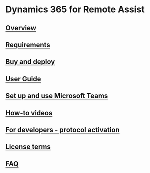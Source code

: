 # Dynamics 365 for Remote Assist
## [Overview](index.md)
## [Requirements](requirements.md)
## [Buy and deploy](../licensing/buy-and-deploy.md)
## [User Guide](user-guide.md)
## [Set up and use Microsoft Teams](use-microsoft-teams-with-remote-assist.md)
## [How-to videos](https://go.microsoft.com/fwlink/p/?linkid=2021485)
## [For developers - protocol activation](protocol-activation.md)
## [License terms](../legal/remote-assist-license-terms.md)
## [FAQ](faq.md)
